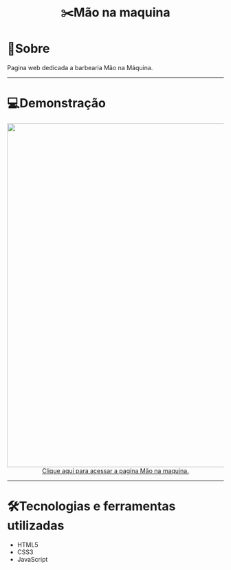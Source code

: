 # <div align="center"> ✂️Mão na maquina </div>

<h1> 📖Sobre </h1>

<p> Pagina web dedicada a barbearia Mão na Máquina. </p> 

<hr>

<h1> 💻Demonstração </h1>

<div align="center"><img src="[img](https://github.com/user-attachments/assets/a3c9fcc6-d693-4dc8-b408-61da896a819d.png)" width="800px"> </div>

<div align="center"> <a href="https://www.figma.com/proto/Y1TbSg9iILtKCUevuCXQ5t/M%C3%A3o-na-maquina?type=design&node-id=1-2&t=39yHw3LyvsBU3Pfd-0&scaling=scale-down-width&page-id=0%3A1">Clique aqui para acessar a pagina Mão na maquina.</a></div>

<hr>

<h1> 🛠Tecnologias e ferramentas utilizadas </h1>

<ul>
  <li> HTML5 </li>
  <li> CSS3 </li>
  <li> JavaScript </li>
</ul>

